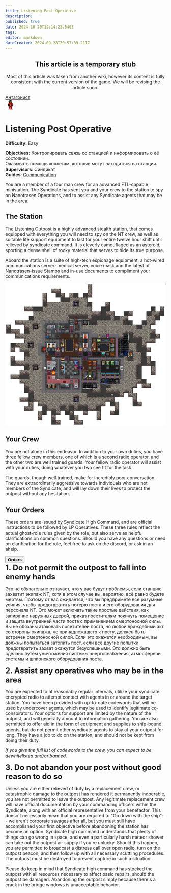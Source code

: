```yaml
---
title: Listening Post Operative
description: 
published: true
date: 2024-10-20T12:14:23.540Z
tags: 
editor: markdown
dateCreated: 2024-09-28T20:57:39.211Z
---
```


<center>
<div class="warning-banner">
<h2> This article is a temporary stub </h2>
<p>Most of this article was taken from another wiki, however its content is fully consistent with the current version of the game. We will be revising the article soon.</p>
</div>
</center>

<div style="display: flex; justify-content: center;">
<div class="roles-passport antag">
  <div class="title antag"><a href="/roles/antagonists">Антагонист</a></div>
  <div>
    <div><div><img src="/roles/listening_operative.png"></div></div>
  <div><div>
    <h1>Listening Post Operative</h1>
    <p><strong>Difficulty:</strong> Easy</p>
    <strong>Objectives:</strong> Контролировать связь со станцией и информировать о её состоянии. <br>
Оказывать помощь коллегам, которые могут находиться на станции.<br>
    <b>Supervisors</b>: Синдикат<br>
    <b>Guides</b>: <a href="/guides/communication">Communication</a> 
  </div></div>
  </div>
</div>
</div>

You are a member of a four man crew for an advanced FTL-capable ministation. The Syndicate has sent you and your crew to the station to spy on Nanotrasen Operations, and to assist any Syndicate agents that may be in the area.


## The Station

<div class="imageBox">
  <div>
The Listening Outpost is a highly advanced stealth station, that comes equipped with everything you will need to spy on the NT crew, as well as suitable life support equipment to last for your entire twelve hour shift until relieved by syndicate command. It is cleverly camouflaged as an asteroid, sporting a dense shell of rocky material that serves to hide its true purpose.

Aboard the station is a suite of high-tech espionage equipment; a hot-wired communications server; medical server, voice mask and the latest of Nanotrasen-issue Stamps and in-use documents to compliment your communications requirements.

  </div>
  <img src="/listening_post_operative.png"/>
</div>

## Your Crew

You are not alone in this endeavor. In addition to your own duties, you have three fellow crew members, one of which is a second radio operator, and the other two are well trained guards. Your fellow radio operator will assist with your duties, doing whatever you two see fit for the task.

The guards, though well trained, make for incredibly poor conversation. They are extraordinarily aggressive towards individuals who are not members of the Syndicate, and will lay down their lives to protect the outpost without any hesitation.


## Your Orders

These orders are issued by Syndicate High Command, and are official instructions to be followed by LP Operatives. These three rules reflect the actual ghost-role rules given by the role, but also serve as helpful clarifications on common questions. Should you have any questions or need on clarification for the role, feel free to ask on the discord, or ask in an ahelp.

<button type="button" class="collapsible">
  <div><b>Orders</b></div>
</button>
<div class="content">
<b style="font-size: 24px;">1. Do not permit the outpost to fall into enemy hands</b>

Это не обязательно означает, что у вас будут проблемы, если станцию захватит экипаж NT, хотя в этом случае вы, вероятно, всё равно будете мертвы. Поэтому от вас ожидается, что вы предпримете все разумные усилия, чтобы предотвратить потерю поста и его оборудования для персонала NT. Это может включать такие простые действия, как запирание наружных дверей, приказ посетителям покинуть помещение и защита внутренней части поста с применением смертоносной силы. Вы не обязаны атаковать посетителей поста, но любой враждебный акт со стороны экипажа, не принадлежащего к посту, должен быть встречен смертоносной силой. Если это окажется необходимым, вы должны попытаться затопить пост, если все другие попытки предотвратить захват окажутся безуспешными. Это должно быть сделано путем уничтожения системы энергоснабжения, атмосферной системы и шпионского оборудования поста.


<b style="font-size: 24px;">2. Assist any operatives who may be in the area</b>

You are expected to at reasonably regular intervals, utilize your syndicate encrypted radio to attempt contact with agents in or around the target station. You have been provided with up-to-date codewords that will be used by undercover agents, which may be used to identify legitimate co-conspirators. Your options for support are limited by the nature of the outpost, and will generally amount to information gathering. You are also permitted to offer aid in the form of equipment and supplies to ship-bound agents, but do not permit other syndicate agents to stay at your outpost for long. They have a job to do on the station, and should not be kept from doing their duty.

*If you give the full list of codewords to the crew, you can expect to be dewhitelisted and/or banned.*


<b style="font-size: 24px;">3. Do not abandon your post without good reason to do so</b>

Unless you are either relieved of duty by a replacement crew, or catastrophic damage to the outpost has rendered it permanently inoperable, you are not permitted to leave the outpost. Any legitimate replacement crew will have official documentation by your commanding officers within the Syndicate, along with an official representative from your benefactor. This doesn't necessarily mean that you are required to "Go down with the ship"-- we aren't corporate savages after all, but you must still have accomplished your first objective before abandoning the station has become an option. Syndicate high command understands that plenty of things can go wrong in space, and even a particularly harsh meteor shower can take out the outpost air supply if you're unlucky. Should this happen, you are permitted to broadcast a distress call over open radio, turn on the outpost beacon, and then follow up with all necessary scuttling procedures. The outpost must be destroyed to prevent capture in such a situation.

Please do keep in mind that Syndicate high command has stocked the outpost with all resources necessary to affect basic repairs, should the outpost be damaged. Abandoning the outpost simply because there's a crack in the bridge windows is unacceptable behavior.
</div>

<div class="table"></div>
